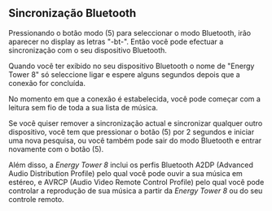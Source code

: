## Sincronização Bluetooth 

Pressionando o botão modo (5) para seleccionar o modo Bluetooth, irão aparecer no display as letras "-bt-". Então você pode efectuar a sincronização com o seu dispositivo Bluetooth. 

Quando você ter exibido no seu dispositivo Bluetooth o nome de "Energy Tower 8" só seleccione ligar e espere alguns segundos depois que a conexão for concluída. 

No momento em que a conexão é estabelecida, você pode começar com a leitura sem fio de toda a sua lista de música. 

Se você quiser remover a sincronização actual e sincronizar qualquer outro dispositivo, você tem que pressionar o botão (5) por 2 segundos e iniciar uma nova pesquisa, ou você também pode sair do modo Bluetooth e entrar novamente com o botão (5).

Além disso, a *Energy Tower 8* inclui os perfis Bluetooth A2DP (Advanced Audio Distribution Profile) pelo qual você pode ouvir a sua música em estéreo, e AVRCP (Audio Video Remote Control Profile) pelo qual você pode controlar a reprodução de sua música a partir da *Energy Tower 8* ou do seu controle remoto.
